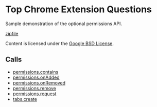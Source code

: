 
Top Chrome Extension Questions
=======

Sample demonstration of the optional permissions API.

[zipfile](http://developer.chrome.com/extensions/examples/api/permissions/extension-questions.zip)

Content is licensed under the [Google BSD License](http://code.google.com/google_bsd_license.html).

Calls
-----

* [permissions.contains](http://developer.chrome.com/extensions/permissions.html#method-contains)
* [permissions.onAdded](http://developer.chrome.com/extensions/permissions.html#event-onAdded)
* [permissions.onRemoved](http://developer.chrome.com/extensions/permissions.html#event-onRemoved)
* [permissions.remove](http://developer.chrome.com/extensions/permissions.html#method-remove)
* [permissions.request](http://developer.chrome.com/extensions/permissions.html#method-request)
* [tabs.create](http://developer.chrome.com/extensions/tabs.html#method-create)